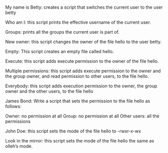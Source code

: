 My name is Betty: creates a script that switches the current user to the user betty

Who am I: this script prints the effective username of the current user.

Groups: prints all the groups the current user is part of.

New owner: this script changes the owner of the file hello to the user betty.

Empty: This script creates an empty file called hello.

Execute: this script adds execute permission to the owner of the file hello.

Multiple permissions: this script adds execute permission to the owner and the group owner, and read permission to other users, to the file hello.

Everybody: this script adds execution permission to the owner, the group owner and the other users, to the file hello

James Bond: Write a script that sets the permission to the file hello as follows:

Owner: no permission at all
Group: no permission at all
Other users: all the permissions


John Doe: this script sets the mode of the file hello to -rwxr-x-wx


Look in the mirror: this script sets the mode of the file hello the same as olleh’s mode.

